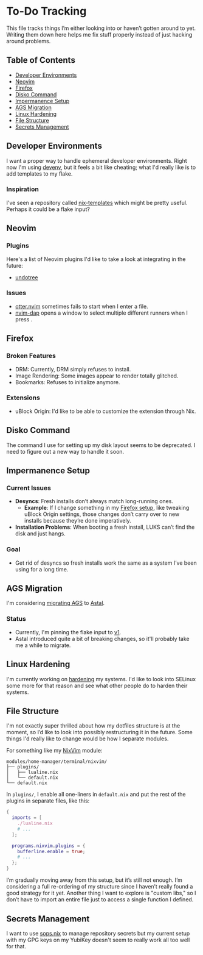 # To-Do Tracking

This file tracks things I’m either looking into or haven’t gotten around to
yet. Writing them down here helps me fix stuff properly instead of just hacking
around problems.

## Table of Contents

- [Developer Environments](#developer-environments)
- [Neovim](#neovim)
- [Firefox](#firefox)
- [Disko Command](#disko-command)
- [Impermanence Setup](#impermanence-setup)
- [AGS Migration](#ags-migration)
- [Linux Hardening](#linux-hardening)
- [File Structure](#file-structure)
- [Secrets Management](#secrets-management)

## Developer Environments

I want a proper way to handle ephemeral developer environments. Right now I'm
using [devenv](./modules/home-manager/terminal/devenv.nix), but it feels a bit
like cheating; what I'd really like is to add templates to my flake.

### Inspiration

I've seen a repository called
[nix-templates](https://github.com/MordragT/nix-templates) which might be
pretty useful. Perhaps it could be a flake input?

## Neovim

### Plugins

Here's a list of Neovim plugins I'd like to take a look at integrating in the
future:

- [undotree](https://github.com/mbbill/undotree)

### Issues

- [otter.nvim](https://github.com/jmbuhr/otter.nvim) sometimes fails to start
  when I enter a file.
- [nvim-dap](https://github.com/mfussenegger/nvim-dap) opens a window to select
  multiple different runners when I press <F5>.

## Firefox

### Broken Features

- DRM: Currently, DRM simply refuses to install.
- Image Rendering: Some images appear to render totally glitched.
- Bookmarks: Refuses to initialize anymore.

### Extensions

- uBlock Origin: I'd like to be able to customize the extension through Nix.

## Disko Command

The command I use for setting up my disk layout seems to be deprecated. I need
to figure out a new way to handle it soon.

## Impermanence Setup

### Current Issues

- **Desyncs**:
  Fresh installs don’t always match long-running ones.
  - **Example**: If I change something in my
    [Firefox setup](./modules/home-manager/desktop/firefox), like tweaking
    uBlock Origin settings, those changes don’t carry over to new installs
    because they’re done imperatively.
- **Installation Problems**:
  When booting a fresh install, LUKS can’t find the disk and just hangs.

### Goal

- Get rid of desyncs so fresh installs work the same as a system I’ve been
  using for a long time.

## AGS Migration

I'm considering [migrating AGS](https://aylur.github.io/ags/guide/migrate.html)
to [Astal](https://aylur.github.io/astal).

### Status

- Currently, I'm pinning the flake input to
  [v1](https://github.com/Aylur/ags/tree/v1).
- Astal introduced quite a bit of breaking changes, so it'll probably take me a
  while to migrate.

## Linux Hardening

I'm currently working on [hardening](./modules/nixos/security/hardening.nix) my
systems. I'd like to look into SELinux some more for that reason and see what
other people do to harden their systems.

## File Structure

I'm not exactly super thrilled about how my dotfiles structure is at the moment,
so I’d like to look into possibly restructuring it in the future. Some things
I'd really like to change would be how I separate modules.

For something like my [NixVim](https://github.com/nix-community/nixvim) module:

```
modules/home-manager/terminal/nixvim/
├── plugins/
│   ├── lualine.nix
│   └── default.nix
└── default.nix
```

In `plugins/`, I enable all one-liners in `default.nix` and put the rest of the
plugins in separate files, like this:

```nix
{
  imports = [
    ./lualine.nix
    # ...
  ];

  programs.nixvim.plugins = {
    bufferline.enable = true;
    # ...
  };
}
```

I’m gradually moving away from this setup, but it’s still not enough. I’m
considering a full re-ordering of my structure since I haven’t really found a
good strategy for it yet. Another thing I want to explore is "custom libs," so
I don’t have to import an entire file just to access a single function I defined.

## Secrets Management

I want to use [sops.nix](https://github.com/Mic92/sops-nix) to manage
repository secrets but my current setup with my GPG keys on my YubiKey doesn't
seem to really work all too well for that.

